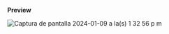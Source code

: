 **Preview**

![Captura de pantalla 2024-01-09 a la(s) 1 32 56 p m](https://github.com/Julio-Vasquez/colombia-flag/assets/30414199/77d449ba-3a85-4a0a-ae5a-23f661029caa)
